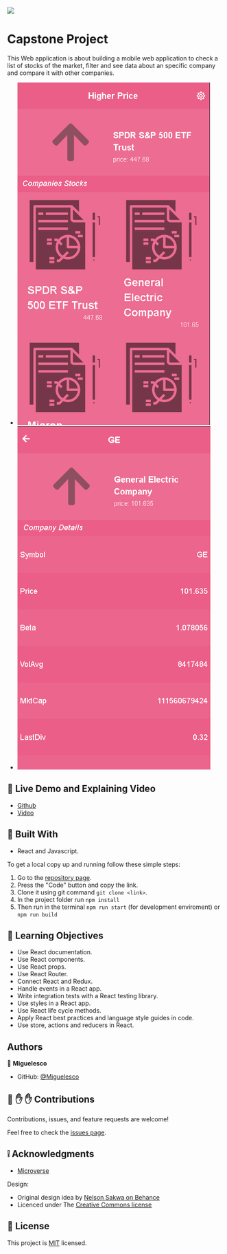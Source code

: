 ![](https://img.shields.io/badge/Microverse-blueviolet)

# Capstone Project

This Web application is about building a mobile web application to check a list of stocks of the market, filter and see data about an specific company and compare it with other companies.

- ![screenshot](./src/assets/images/1.png)  
- ![screenshot](./src/assets/images/2.png)  

## :red_circle: Live Demo and Explaining Video

- [Github](https://miguelesco.github.io/capstone-m3/#/) 
- [Video](https://www.loom.com/share/0636c7f297cc4f2d88b233b5c4a49d97)

## :hammer: Built With

- React and Javascript.

To get a local copy up and running follow these simple steps:

1. Go to the [repository page](https://github.com/miguelesco/capstone-m3/).
2. Press the "Code" button and copy the link.
3. Clone it using git command `git clone <link>`.
4. In the project folder run `npm install`
5. Then run in the terminal `npm run start` (for development enviroment) or `npm run build`

## :blue_book: Learning Objectives

- Use React documentation.
- Use React components.
- Use React props.
- Use React Router.
- Connect React and Redux.
- Handle events in a React app.
- Write integration tests with a React testing library.
- Use styles in a React app.
- Use React life cycle methods.
- Apply React best practices and language style guides in code.
- Use store, actions and reducers in React.

## Authors

👤 **Miguelesco**

- GitHub: [@Miguelesco](https://github.com/miguelesco)

## 🤝 :raised_hand: :raised_hand: Contributions

Contributions, issues, and feature requests are welcome!

Feel free to check the [issues page](https://github.com/miguelesco/capstone-m3/issues).

## :grey_exclamation: Acknowledgments

- [Microverse](https://www.microverse.org/)

Design:
 - Original design idea by [Nelson Sakwa on Behance](https://www.behance.net/sakwadesignstudio)
 - Licenced under The [Creative Commons license](https://creativecommons.org/licenses/by-nc/4.0/)

## 📝 License

This project is [MIT](LICENSE) licensed.
